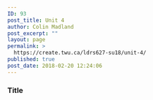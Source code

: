 ```yaml
---
ID: 93
post_title: Unit 4
author: Colin Madland
post_excerpt: ""
layout: page
permalink: >
  https://create.twu.ca/ldrs627-su18/unit-4/
published: true
post_date: 2018-02-20 12:24:06
---
```

### Title